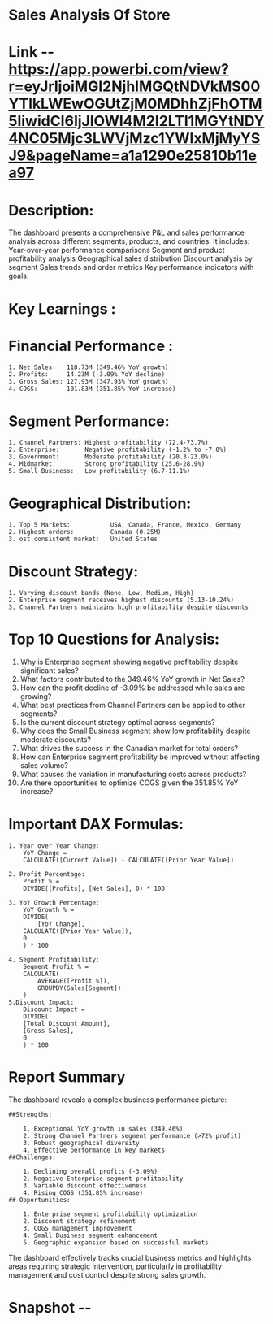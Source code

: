 # Sales Analysis Of Store
# Link -- https://app.powerbi.com/view?r=eyJrIjoiMGI2NjhlMGQtNDVkMS00YTlkLWEwOGUtZjM0MDhhZjFhOTM5IiwidCI6IjJlOWI4M2I2LTI1MGYtNDY4NC05Mjc3LWVjMzc1YWIxMjMyYSJ9&pageName=a1a1290e25810b11ea97
# Description: 
The dashboard presents a comprehensive P&L and sales performance analysis across different segments, products, and countries. 
It includes:
Year-over-year performance comparisons
Segment and product profitability analysis
Geographical sales distribution
Discount analysis by segment
Sales trends and order metrics
Key performance indicators with goals.

# Key Learnings : 

# Financial Performance :

	1. Net Sales: 	118.73M (349.46% YoY growth)
	2. Profits: 	14.23M (-3.09% YoY decline)
	3. Gross Sales: 127.93M (347.93% YoY growth)
	4. COGS: 		101.83M (351.85% YoY increase)
# Segment Performance:
	1. Channel Partners: Highest profitability (72.4-73.7%)
	2. Enterprise: 		 Negative profitability (-1.2% to -7.0%)
	3. Government: 		 Moderate profitability (20.3-23.0%)
	4. Midmarket: 		 Strong profitability (25.6-28.9%)
	5. Small Business: 	 Low profitability (6.7-11.1%)
	
# Geographical Distribution:
	1. Top 5 Markets: 			USA, Canada, France, Mexico, Germany
	2. Highest orders: 			Canada (0.25M)
	3. ost consistent market: 	United States
	
# Discount Strategy:
	1. Varying discount bands (None, Low, Medium, High)
	2. Enterprise segment receives highest discounts (5.13-10.24%)
	3. Channel Partners maintains high profitability despite discounts
	
# Top 10 Questions for Analysis: 
1. Why is Enterprise segment showing negative profitability despite significant sales?
2. What factors contributed to the 349.46% YoY growth in Net Sales?
3. How can the profit decline of -3.09% be addressed while sales are growing?
4. What best practices from Channel Partners can be applied to other segments?
5. Is the current discount strategy optimal across segments?
6. Why does the Small Business segment show low profitability despite moderate discounts?
7. What drives the success in the Canadian market for total orders?
8. How can Enterprise segment profitability be improved without affecting sales volume?
9. What causes the variation in manufacturing costs across products?
10. Are there opportunities to optimize COGS given the 351.85% YoY increase?

# Important DAX Formulas: 
	1. Year over Year Change:
		YoY Change = 
		CALCULATE([Current Value]) - CALCULATE([Prior Year Value])
		
	2. Profit Percentage:
		Profit % = 
		DIVIDE([Profits], [Net Sales], 0) * 100
		
	3. YoY Growth Percentage:
		YoY Growth % = 
		DIVIDE(
			[YoY Change],
		CALCULATE([Prior Year Value]),
		0
		) * 100
		
	4. Segment Profitability:
		Segment Profit % = 
		CALCULATE(
			AVERAGE([Profit %]),
			GROUPBY(Sales[Segment])
		)
	5.Discount Impact:
		Discount Impact = 
		DIVIDE(
		[Total Discount Amount],
		[Gross Sales],
		0
		) * 100
		
# Report Summary
The dashboard reveals a complex business performance picture:

	##Strengths:

		1. Exceptional YoY growth in sales (349.46%)
		2. Strong Channel Partners segment performance (>72% profit)
		3. Robust geographical diversity
		4. Effective performance in key markets
	##Challenges:

		1. Declining overall profits (-3.09%)
		2. Negative Enterprise segment profitability
		3. Variable discount effectiveness
		4. Rising COGS (351.85% increase)
	## Opportunities:

		1. Enterprise segment profitability optimization
		2. Discount strategy refinement
		3. COGS management improvement
		4. Small Business segment enhancement
		5. Geographic expansion based on successful markets
		
The dashboard effectively tracks crucial business metrics and highlights areas requiring strategic intervention, 
particularly in profitability management and cost control despite strong sales growth.

# Snapshot -- 



